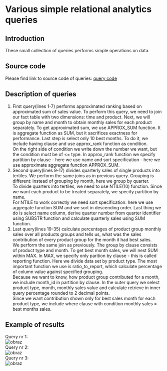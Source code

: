 # Various simple relational analytics queries
## Introduction
These small collection of queries performs simple operations on data.

## Source code
Please find link to source code of queries: [query code](https://github.com/PiotrBelniak/SQL-queries/blob/main/source_code/relational_analitycs_queries.sql)

## Description of queries
1. First query(lines 1-7) performs approximated ranking based on approximated sum of sales value.
   To perform this query, we need to join our fact table with two dimensions: time and product.
   Next, we will group by name and month to obtain monthly sales for each product separately.
   To get approximated sum, we use APPROX_SUM function. It is aggregate function as SUM, but it sacrifices exactness for performance.
   Last step is select only 10 best months. To do it, we include having clause and use approx_rank function as condition.  
   On the right side of condition we write down the number we want, but the condition must be of <= type.
   In approx_rank function we specify partition by clause - here we use name and sort specification - here we use approximate aggregate function APPROX_SUM.
2. Second query(lines 9-17) divides quarterly sales of single products into tertiles.
   We perform the same joins as in previous query. Grouping is different: instead of grouping by month, here we group by quarter.  
   To divide quarters into tertiles, we need to use NTILE(10) function. Since we want each product to be treated separately, we specify partition by name.  
   For NTILE to work correctly we need sort specification: here we use aggregate function SUM and we sort in descending order.
   Last thing we do is select name column, derive quarter number from quarter identifier using SUBSTR function and calculate quarterly sales using SUM function.
3. Last query(lines 19-35) calculate percentages of product group monthly sales over all products groups and tells us, what was the sales contribution of every product group for the month it had best sales.  
   We perform the same join as previously. The group by clause consists of product type and month. 
   To get best month sales, we will nest SUM within MAX. In MAX, we specify only parition by clause - this is called reporting function. Here we divide data set by product type.
   The most important function we use is ratio_to_report, which calculate percentage of column value against specified grouping.  
   Because we want to know, how product group contributed for a month, we include month_id in partition by clause.
   In the outer query we select product type, month, monthly sales value and calculate retrieve in inner query percentage rounded to 2 decimal points.  
   Since we want contribution shown only for best sales month for each product type, we include where clause with condition monthly sales = best months sales.

## Example of results
Query nr 1:  
![obraz](https://github.com/PiotrBelniak/SQL-queries/assets/169681378/f144b98d-41c7-4e0e-bbb9-2961e3445a7b)  
Query nr 2:  
![obraz](https://github.com/PiotrBelniak/SQL-queries/assets/169681378/c718bb0c-1fe1-47dc-a951-9a56b6279e58)  
Query nr 3:  
![obraz](https://github.com/PiotrBelniak/SQL-queries/assets/169681378/871cb52a-dabc-4f69-8926-38f6223e5371)




